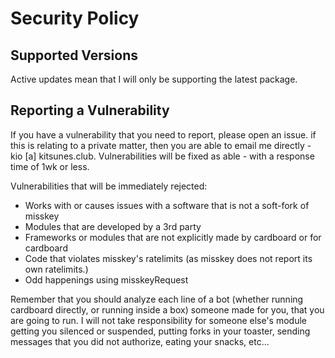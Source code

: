# Security Policy

## Supported Versions
Active updates mean that I will only be supporting the latest package.

## Reporting a Vulnerability
If you have a vulnerability that you need to report, please open an issue.
if this is relating to a private matter, then you are able to email me directly - kio [a] kitsunes.club.
Vulnerabilities will be fixed as able - with a response time of 1wk or less.

Vulnerabilities that will be immediately rejected:
- Works with or causes issues with a software that is not a soft-fork of misskey
- Modules that are developed by a 3rd party
- Frameworks or modules that are not explicitly made by cardboard or for cardboard
- Code that violates misskey's ratelimits (as misskey does not report its own ratelimits.)
- Odd happenings using misskeyRequest

Remember that you should analyze each line of a bot (whether running cardboard directly, or running inside a box) someone made for you, that you are going to run.
I will not take responsibility for someone else's module getting you silenced or suspended, putting forks in your toaster, sending messages that you did not authorize, eating your snacks, etc...
